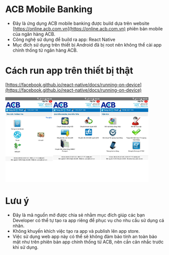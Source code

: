 # ACB Mobile Banking
- Đây là ứng dụng ACB mobile banking được build dựa trên website [https://online.acb.com.vn](https://online.acb.com.vn) phiên bản mobile của ngân hàng ACB.
- Công nghệ sử dụng để build ra app: React Native
- Mục đích sử dụng trên thiết bị Android đã bị root nên không thể cài app chính thống từ ngân hàng ACB.

# Cách run app trên thiết bị thật
[https://facebook.github.io/react-native/docs/running-on-device](https://facebook.github.io/react-native/docs/running-on-device)

<img src="https://github.com/ozuit/acb/blob/master/img/photo_2019-06-12%2010.35.43.jpeg" width="30%"><img src="https://github.com/ozuit/acb/blob/master/img/photo_2019-06-12%2010.35.36.jpeg" width="30%"><img src="https://github.com/ozuit/acb/blob/master/img/photo_2019-06-12%2010.35.32.jpeg" width="30%">

# Lưu ý
- Đây là mã nguồn mở được chia sẻ nhằm mục đích giúp các bạn Developer có thể tự tạo ra app riêng để phục vụ cho nhu cầu sử dụng cá nhân.
- Không khuyến khích việc tạo ra app và publish lên app store.
- Việc sử dụng web app này có thể sẽ không đảm bảo tính an toàn bảo mật như trên phiên bản app chính thống từ ACB, nên cần cân nhắc trước khi sử dụng.
